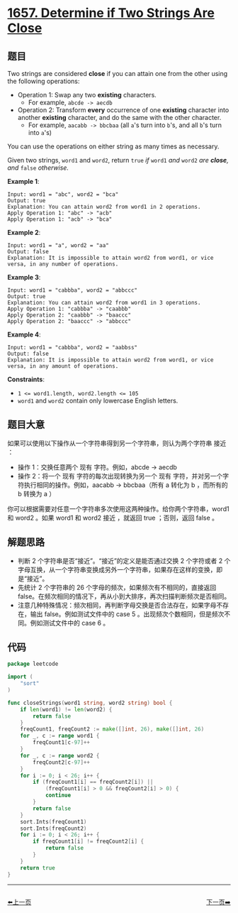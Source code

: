 # [1657. Determine if Two Strings Are Close](https://leetcode.com/problems/determine-if-two-strings-are-close/)


## 题目

Two strings are considered **close** if you can attain one from the other using the following operations:

- Operation 1: Swap any two **existing** characters.
    - For example, `abcde -> aecdb`
- Operation 2: Transform **every** occurrence of one **existing** character into another **existing** character, and do the same with the other character.
    - For example, `aacabb -> bbcbaa` (all `a`'s turn into `b`'s, and all `b`'s turn into `a`'s)

You can use the operations on either string as many times as necessary.

Given two strings, `word1` and `word2`, return `true` *if* `word1` *and* `word2` *are **close**, and* `false` *otherwise.*

**Example 1**:

```
Input: word1 = "abc", word2 = "bca"
Output: true
Explanation: You can attain word2 from word1 in 2 operations.
Apply Operation 1: "abc" -> "acb"
Apply Operation 1: "acb" -> "bca"

```

**Example 2**:

```
Input: word1 = "a", word2 = "aa"
Output: false
Explanation: It is impossible to attain word2 from word1, or vice versa, in any number of operations.

```

**Example 3**:

```
Input: word1 = "cabbba", word2 = "abbccc"
Output: true
Explanation: You can attain word2 from word1 in 3 operations.
Apply Operation 1: "cabbba" -> "caabbb"
Apply Operation 2: "caabbb" -> "baaccc"
Apply Operation 2: "baaccc" -> "abbccc"

```

**Example 4**:

```
Input: word1 = "cabbba", word2 = "aabbss"
Output: false
Explanation: It is impossible to attain word2 from word1, or vice versa, in any amount of operations.

```

**Constraints**:

- `1 <= word1.length, word2.length <= 105`
- `word1` and `word2` contain only lowercase English letters.

## 题目大意

如果可以使用以下操作从一个字符串得到另一个字符串，则认为两个字符串 接近 ：

- 操作 1：交换任意两个 现有 字符。例如，abcde -> aecdb
- 操作 2：将一个 现有 字符的每次出现转换为另一个 现有 字符，并对另一个字符执行相同的操作。例如，aacabb -> bbcbaa（所有 a 转化为 b ，而所有的 b 转换为 a ）

你可以根据需要对任意一个字符串多次使用这两种操作。给你两个字符串，word1 和 word2 。如果 word1 和 word2 接近 ，就返回 true ；否则，返回 false 。

## 解题思路

- 判断 2 个字符串是否“接近”。“接近”的定义是能否通过交换 2 个字符或者 2 个字母互换，从一个字符串变换成另外一个字符串，如果存在这样的变换，即是“接近”。
- 先统计 2 个字符串的 26 个字母的频次，如果频次有不相同的，直接返回 false。在频次相同的情况下，再从小到大排序，再次扫描判断频次是否相同。
- 注意几种特殊情况：频次相同，再判断字母交换是否合法存在，如果字母不存在，输出 false。例如测试文件中的 case 5 。出现频次个数相同，但是频次不同。例如测试文件中的 case 6 。

## 代码

```go
package leetcode

import (
	"sort"
)

func closeStrings(word1 string, word2 string) bool {
	if len(word1) != len(word2) {
		return false
	}
	freqCount1, freqCount2 := make([]int, 26), make([]int, 26)
	for _, c := range word1 {
		freqCount1[c-97]++
	}
	for _, c := range word2 {
		freqCount2[c-97]++
	}
	for i := 0; i < 26; i++ {
		if (freqCount1[i] == freqCount2[i]) ||
			(freqCount1[i] > 0 && freqCount2[i] > 0) {
			continue
		}
		return false
	}
	sort.Ints(freqCount1)
	sort.Ints(freqCount2)
	for i := 0; i < 26; i++ {
		if freqCount1[i] != freqCount2[i] {
			return false
		}
	}
	return true
}
```


----------------------------------------------
<div style="display: flex;justify-content: space-between;align-items: center;">
<p><a href="https://books.halfrost.com/leetcode/ChapterFour/1600~1699/1656.Design-an-Ordered-Stream/">⬅️上一页</a></p>
<p><a href="https://books.halfrost.com/leetcode/ChapterFour/1600~1699/1658.Minimum-Operations-to-Reduce-X-to-Zero/">下一页➡️</a></p>
</div>
